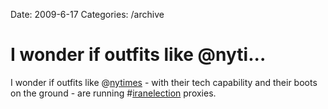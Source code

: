 Date: 2009-6-17
Categories: /archive

# I wonder if outfits like @nyti...

I wonder if outfits like @<a href="http://twitter.com/nytimes">nytimes</a> - with their tech capability and their boots on the ground - are running #<a href="http://search.twitter.com/search?q=%23iranelection">iranelection</a> proxies.
